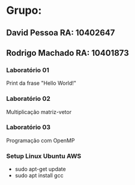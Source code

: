 # Grupo:
## David Pessoa RA: 10402647
## Rodrigo Machado RA: 10401873

### Laboratório 01
Print da frase "Hello World!"

### Laboratório 02
Multiplicação matriz-vetor

### Laboratório 03
Programação com OpenMP

### Setup Linux Ubuntu AWS
- sudo apt-get update
- sudo apt install gcc
